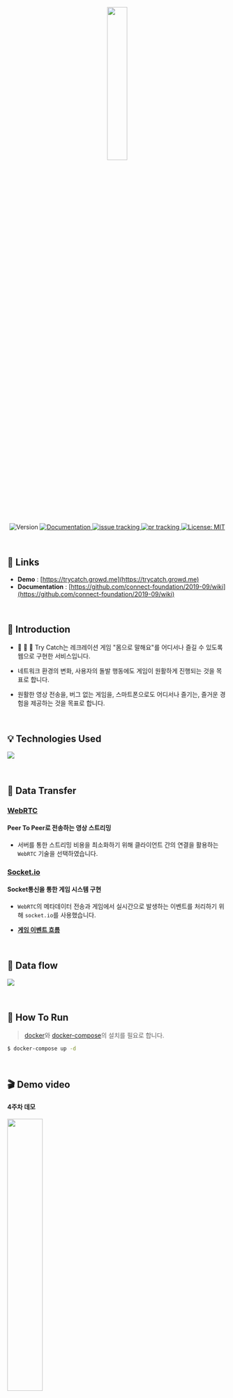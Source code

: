 <p align="middle">
  <img src="https://i.imgur.com/Np85GoX.png" width="30%">
</p>

<p align="middle">
  <!---->
  <img alt="Version" src="https://img.shields.io/badge/version-0.0.0-blue.svg?cacheSeconds=2592000" />
  <!---->
  <a href="https://github.com/connect-foundation/2019-09/wiki" target="_blank">
    <img alt="Documentation" src="https://img.shields.io/badge/documentation-yes-brightgreen.svg" />
  </a>
  <!---->
  <a href="https://github.com/connect-foundation/2019-09/issues">
    <img alt="issue tracking" src="https://img.shields.io/github/issues/connect-foundation/2019-09"/>
  </a>
  <!---->
  <a href="https://github.com/connect-foundation/2019-09/pulls">
    <img alt="pr tracking" src="https://img.shields.io/github/issues-pr/connect-foundation/2019-09"/>
  </a>
  <!---->
  <a href="https://github.com/connect-foundation/2019-02/blob/master/LICENSE.md" target="_blank">
    <img alt="License: MIT" src="https://img.shields.io/badge/License-MIT-yellow.svg" />
  </a>
  <!---->
</p>

<br>

## 🏡 Links

- **Demo** : [https://trycatch.growd.me](https://trycatch.growd.me)
- **Documentation** : [https://github.com/connect-foundation/2019-09/wiki](https://github.com/connect-foundation/2019-09/wiki)

<br>

## 🕺 Introduction

- 🙆 💁 🙋 Try Catch는 레크레이션 게임 &#34;몸으로 말해요&#34;를 어디서나 즐길 수 있도록 웹으로 구현한 서비스입니다.

- 네트워크 환경의 변화, 사용자의 돌발 행동에도 게임이 원활하게 진행되는 것을 목표로 합니다.

- 원활한 영상 전송을, 버그 없는 게임을, 스마트폰으로도 어디서나 즐기는, 즐거운 경험을 제공하는 것을 목표로 합니다.

<br>

## 💡 Technologies Used

![](https://user-images.githubusercontent.com/30206880/71165752-c2fbaf80-2294-11ea-9025-63f9be777c5d.png)

<br>

## 🚌 Data Transfer

### [**WebRTC**](https://webrtc.org/)

#### Peer To Peer로 전송하는 영상 스트리밍

- 서버를 통한 스트리밍 비용을 최소화하기 위해 클라이언트 간의 연결을 활용하는 `WebRTC` 기술을 선택하였습니다.

### [**Socket.io**](socket.io)

#### Socket통신을 통한 게임 시스템 구현

- `WebRTC`의 메타데이터 전송과 게임에서 실시간으로 발생하는 이벤트를 처리하기 위해 `socket.io`를 사용했습니다.

- [**게임 이벤트 흐름**](https://github.com/connect-foundation/2019-09/wiki/%EA%B2%8C%EC%9E%84-%EC%8B%9C%EB%82%98%EB%A6%AC%EC%98%A4-%EC%9D%B4%EB%B2%A4%ED%8A%B8)

<br>

## 🌊 Data flow

![](https://user-images.githubusercontent.com/30206880/71165116-a14df880-2293-11ea-8e90-f3f23e1c128f.png)

<br>

## 🚴 How To Run

> [docker](https://www.docker.com/)와 [docker-compose](https://docs.docker.com/compose/)의 설치를 필요로 합니다.

```sh
$ docker-compose up -d
```

<br>

## 🎬 Demo video

#### 4주차 데모

<img src="https://i.imgur.com/OpWe8nt.gif" width="40%"/>

#### 2주차 데모

<img src="https://i.imgur.com/EwBnzHG.gif" width="40%"/>

<br>

## ✍️ Author

**Team Try Catch**

- **권기웅** [(mosball)](https://github.com/mosball)
- **나영균** [(younguna)](https://github.com/younguna)
- **장기원** [(OriginJang)](https://github.com/OriginJang)
- **조정현** [(JeonghyunJo)](https://github.com/JeonghyeonJo)

<br>

## 🔥 Issues

- [link](https://github.com/connect-foundation/2019-09/issues)

<br>

## 📜 License

Copyright © Try Catch
[MIT License](https://opensource.org/licenses/MIT)

<br>

## :octocat: Show your support

Give a ⭐️ if this project helped you!

---

#### Special Thanks to [Boostcamp](http://boostcamp.connect.or.kr/) and [Connect Foundation](https://connect.or.kr/)
